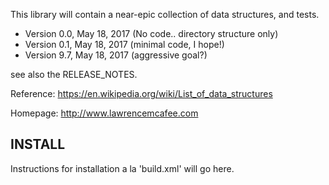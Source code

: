 This library will contain a near-epic collection of data structures, and tests.

* Version 0.0, May 18, 2017 (No code.. directory structure only)
* Version 0.1, May 18, 2017 (minimal code, I hope!)
* Version 9.7, May 18, 2017 (aggressive goal?)

see also the RELEASE_NOTES.

Reference: https://en.wikipedia.org/wiki/List_of_data_structures

Homepage: http://www.lawrencemcafee.com

INSTALL
-------

Instructions for installation a la 'build.xml' will go here.
